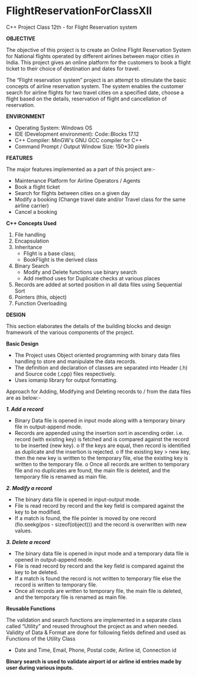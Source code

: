 # FlightReservationForClassXII
C++ Project Class 12th - for Flight Reservation system

**OBJECTIVE**

The objective of this project is to create an Online Flight Reservation System for National flights operated by different airlines between major cities in India. This project gives an online platform for the customers to book a flight ticket to their choice of destination and dates for travel. 

The “Flight reservation system” project is an attempt to stimulate the basic concepts of airline reservation system. The system enables the customer search for airline flights for two travel cities on a specified date, choose a flight based on the details, reservation of flight and cancellation of reservation.
 
**ENVIRONMENT**

-	Operating System: Windows OS
-	IDE (Development environment): Code::Blocks 17.12
-	C++ Compiler: MinGW's GNU GCC compiler for C++
-	Command Prompt / Output Window Size: 150*30 pixels

**FEATURES**

The major features implemented as a part of this project are:-
- Maintenance Platform for Airline Operators / Agents
-	Book a flight ticket
-	Search for flights between cities on a given day
-	Modify a booking (Change travel date and/or Travel class for the same airline carrier)
-	Cancel a booking

**C++ Concepts Used**

1.	File handling 
2.	Encapsulation
3.  Inheritance 
    - Flight is a base class; 
    - BookFlight is the derived class 
4.	Binary Search 
    - Modify and Delete functions use binary search
    - Add method uses for Duplicate checks at various places
5.	Records are added at sorted position in all data files using Sequential Sort
6.	Pointers (this, object)
7.	Function Overloading

**DESIGN**

This section elaborates the details of the building blocks and design framework of the various components of the project.

**Basic Design**

-	The Project uses Object oriented programming with binary data files handling to store and manipulate the data records.
-	The definition and declaration of classes are separated into Header (.h) and Source code (.cpp) files respectively.
-	Uses iomanip library for output formatting.

Approach for Adding, Modifying and Deleting records to / from the data files are as below:-

**_1. Add a record_**

-	Binary Data file is opened in input mode along with a temporary binary file in output-append mode. 
-	Records are appended using the insertion sort in ascending order. i.e. record (with existing key) is fetched and is compared against the record to be inserted (new key). 
o	If the keys are equal, then record is identified as duplicate and the insertion is rejected. 
o	If the existing key > new key, then the new key is written to the temporary file, else the existing key is written to the temporary file.
o	Once all records are written to temporary file and no duplicates are found, the main file is deleted, and the temporary file is renamed as main file.


**_2. Modify a record_**

-	The binary data file is opened in input-output mode. 
-	File is read record by record and the key field is compared against the key to be modified. 
-	If a match is found, the file pointer is moved by one record (fio.seekg(pos - sizeof(object))) and the record is overwritten with new values.  

**_3. Delete a record_**

-	The binary data file is opened in input mode and a temporary data file is opened in output-append mode. 
-	File is read record by record and the key field is compared against the key to be deleted. 
-	If a match is found the record is not written to temporary file else the record is written to temporary file.
-	Once all records are written to temporary file, the main file is deleted, and the temporary file is renamed as main file.

**Reusable Functions**

The validation and search functions are implemented in a separate class called “Utility” and reused throughout the project as and when needed. 
Validity of Data & Format are done for following fields defined and used as Functions of the Utility Class
-	Date and Time, Email, Phone, Postal code, Airline id, Connection id 

**Binary search is used to validate airport id or airline id entries made by user during various inputs.**

